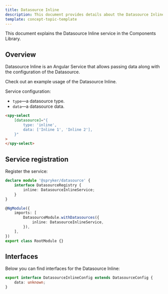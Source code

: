 ```yaml
---
title: Datasource Inline
description: This document provides details about the Datasource Inline service in the Components Library.
template: concept-topic-template
---
```


This document explains the Datasource Inline service in the Components Library.

## Overview

Datasource Inline is an Angular Service that allows passing data along with the configuration of the Datasource.

Check out an example usage of the Datasource Inline.

Service configuration:

- `type`—a datasource type.  
- `data`—a datasource data.  

```html
<spy-select
    [datasource]="{
        type: 'inline',
        data: ['Inline 1', 'Inline 2'],
    }"
>
</spy-select>
```

## Service registration

Register the service:

```ts
declare module '@spryker/datasource' {
    interface DatasourceRegistry {
        inline: DatasourceInlineService;
    }
}

@NgModule({
    imports: [
        DatasourceModule.withDatasources({
            inline: DatasourceInlineService,
        }),
    ],
})
export class RootModule {}
```

## Interfaces

Below you can find interfaces for the Datasource Inline:

```ts
export interface DatasourceInlineConfig extends DatasourceConfig {
    data: unknown;
}
```
